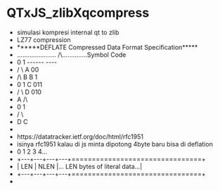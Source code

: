 # QTxJS_zlibXqcompress
<ul>
<li>simulasi kompresi internal qt to zlib </li>
<li> LZ77 compression </li>
<li>******DEFLATE Compressed Data Format Specification***** </li>  
<li>......................    /\..............Symbol    Code  </li>
<li>                         0  1             ------    ----  </li>
<li>                        /    \                A      00   </li>
<li>                       /\     B               B       1   </li>
<li>                      0  1                    C     011   </li>
<li>                     /    \                   D     010   </li>
<li>                    A     /\                              </li>
<li>                         0  1                             </li>
<li>                        /    \                            </li>
<li>                       D      C                           </li>
<li>                                                          </li>
<li>https://datatracker.ietf.org/doc/html/rfc1951             </li>
<li>isinya rfc1951 kalau di js minta dipotong 4byte baru bisa di deflation </li>
<li>  0   1   2   3   4... </li>
<li>  +---+---+---+---+================================+ </li>
<li>  |  LEN  | NLEN  |... LEN bytes of literal data...| </li>
<li>  +---+---+---+---+================================+ </li>
<li>
</ul>
